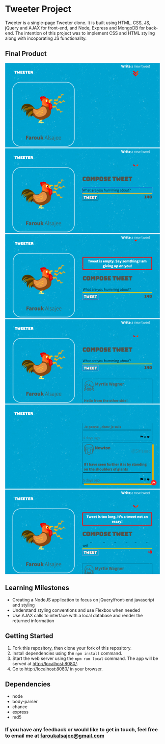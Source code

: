 # Tweeter Project

Tweeter is a single-page Tweeter clone. It is built using HTML, CSS, JS, jQuery and AJAX for front-end, and Node, Express and MongoDB for back-end. The intention of this project was to implement CSS and HTML styling along with incoporating JS functionality.

## Final Product
![alt text](https://github.com/faroukalsajee/tweeter/blob/master/public/images/Screen%20Shot%202021-03-25%20at%206.37.12%20PM.png)
![alt text](https://github.com/faroukalsajee/tweeter/blob/master/public/images/Screen%20Shot%202021-03-25%20at%206.37.21%20PM.png)
![alt text](https://github.com/faroukalsajee/tweeter/blob/master/public/images/Screen%20Shot%202021-03-25%20at%206.37.30%20PM.png)
![alt text](https://github.com/faroukalsajee/tweeter/blob/master/public/images/Screen%20Shot%202021-03-25%20at%206.38.01%20PM.png)
![alt text](https://github.com/faroukalsajee/tweeter/blob/master/public/images/Screen%20Shot%202021-03-25%20at%206.38.43%20PM.png)
![alt text](https://github.com/faroukalsajee/tweeter/blob/master/public/images/Screen%20Shot%202021-03-25%20at%206.39.25%20PM.png)

## Learning Milestones

- Creating a NodeJS application to focus on jQuery/front-end javascript and styling
- Understand styling conventions and use Flexbox when needed
- Use AJAX calls to interface with a local database and render the returned information

## Getting Started

1. Fork this repository, then clone your fork of this repository.
2. Install dependencies using the `npm install` command.
3. Start the web server using the `npm run local` command. The app will be served at <http://localhost:8080/>.
4. Go to <http://localhost:8080/> in your browser.

## Dependencies

- node
- body-parser
- chance
- express
- md5

### If you have any feedback or would like to get in touch, feel free to email me at faroukalsajee@gmail.com
